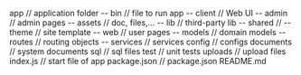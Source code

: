 app 		 // application folder
-- bin  	 // file to run app
-- client 	 // Web UI
   -- admin  // admin pages
   -- assets // doc, files,...
   -- lib 	 // third-party lib
   -- shared // 
   -- theme	 // site template
   -- web	 // user pages
-- models 	 // domain models
-- routes	 // routing objects
-- services	 // services
config		 // configs
documents	 // system documents
sql 		 // sql files
test		 // unit tests
uploads		 // upload files
index.js	 // start file of app
package.json // package.json
README.md
